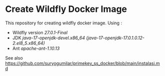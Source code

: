 # Create Wildfly Docker Image

This repository for creating wildfly docker image. Using : 
 - Wildfly version *27.0.1-Final* 
 - JDK *java-17-openjdk-devel.x86_64* *(java-17-openjdk-17.0.1.0.12-2.el8_5.x86_64)* 
 - Ant *apache-ant-1.10.13* 

See also https://github.com/suryogumilar/primekey_ss_docker/blob/main/instalasi.md
